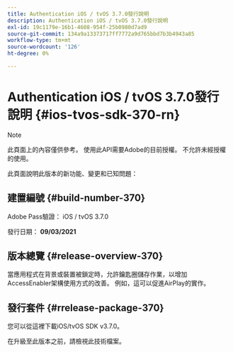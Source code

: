 ```yaml
---
title: Authentication iOS / tvOS 3.7.0發行說明
description: Authentication iOS / tvOS 3.7.0發行說明
exl-id: 19c1179e-16b1-4608-954f-25b0980d7ad9
source-git-commit: 134a9a13373717ff7772a9d765bbd7b3b4943a85
workflow-type: tm+mt
source-wordcount: '126'
ht-degree: 0%

---
```


# Authentication iOS / tvOS 3.7.0發行說明 {#ios-tvos-sdk-370-rn}

>[!NOTE]
>
>此頁面上的內容僅供參考。 使用此API需要Adobe的目前授權。 不允許未經授權的使用。

此頁面說明此版本的新功能、變更和已知問題：

## 建置編號 {#build-number-370}

Adobe Pass驗證： iOS / tvOS 3.7.0

發行日期： **09/03/2021**

## 版本總覽 {#release-overview-370}

當應用程式在背景或裝置被鎖定時，允許鑰匙圈儲存作業，以增加AccessEnabler架構使用方式的改善。 例如，這可以促進AirPlay的實作。

## 發行套件 {#rrelease-package-370}

您可以從這裡下載iOS/tvOS SDK v3.7.0。

在升級至此版本之前，請檢視此技術檔案。
